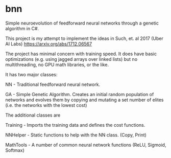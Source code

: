 # bnn
Simple neuroevolution of feedforward neural networks through a genetic algorithm in C#.

This project is my attempt to implement the ideas in Such, et. al 2017 (Uber AI Labs)
https://arxiv.org/abs/1712.06567

The project has minimal concern with training speed. It does have basic optimizations (e.g. using jagged arrays over linked lists) but no multithreading, no GPU math libraries, or the like.

It has two major classes:

NN - Traditional feedforward neural network.

GA - Simple Genetic Algorithm. Creates an initial random population of networks and evolves them by copying and mutating a set number of elites (i.e. the networks with the lowest cost)

The additional classes are 

Training - Imports the training data and defines the cost functions.

NNHelper - Static functions to help with the NN class. (Copy, Print)

MathTools - A number of common neural network functions (ReLU, Sigmoid, Softmax)

